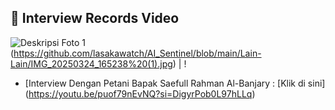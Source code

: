 ## 🔗 Interview Records Video

![Deskripsi Foto 1]([./images/foto1.jpg](https://github.com/lasakawatch/AI_Sentinel/blob/main/Lain-Lain/IMG_20250324_165238%20(1).jpg) "Judul Foto 1")
(https://github.com/lasakawatch/AI_Sentinel/blob/main/Lain-Lain/IMG_20250324_165238%20(1).jpg) | !
- [Interview Dengan Petani Bapak Saefull Rahman Al-Banjary : [Klik di sini] (https://youtu.be/puof79nEvNQ?si=DigyrPob0L97hLLq)
